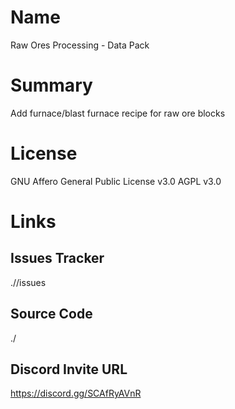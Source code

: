 # Name
Raw Ores Processing - Data Pack


# Summary
Add furnace/blast furnace recipe for raw ore blocks


# License
GNU Affero General Public License v3.0
AGPL v3.0


# Links
## Issues Tracker
.//issues

## Source Code
./

## Discord Invite URL
https://discord.gg/SCAfRyAVnR